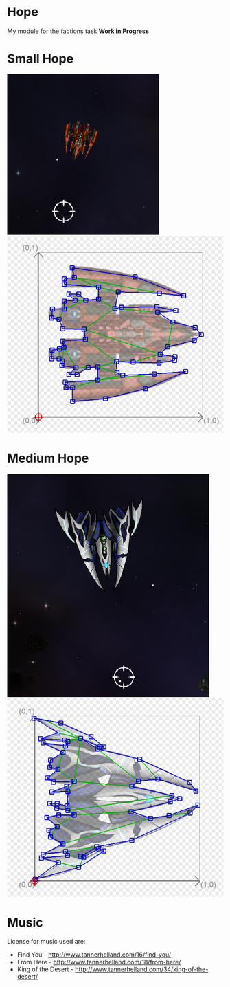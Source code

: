 # Hope
My module for the factions task
**Work in Progress**

# Small Hope
![In-game](Screenshots/smallShipSS.png)
![Collider](Screenshots/smallShipCollider.png)
# Medium Hope
![In-game](Screenshots/mediumShipSS.png)
![Collider](Screenshots/mediumShipCollider.png)

# Music
License for music used are:

- Find You - http://www.tannerhelland.com/16/find-you/
- From Here - http://www.tannerhelland.com/18/from-here/
- King of the Desert - http://www.tannerhelland.com/34/king-of-the-desert/
